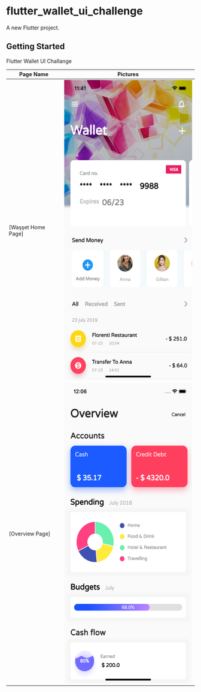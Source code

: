 # flutter_wallet_ui_challenge

A new Flutter project.

## Getting Started
Flutter Wallet UI Challange
  
  Page Name | Pictures   
 --- | --- 
 [Waşşet Home Page] | <img src="screens/homepage.png" height= "800"/>
 [Overview Page] | <img src="screens/overviewpage.png" height= "800"/>
